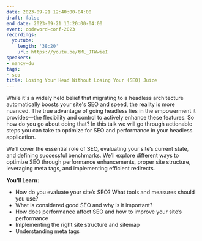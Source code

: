 ```yaml
---
date: 2023-09-21 12:40:00-04:00
draft: false
end_date: 2023-09-21 13:20:00-04:00
event: codeword-conf-2023
recordings:
  youtube:
    length: '38:20'
    url: https://youtu.be/tML_JTWwieI
speakers:
- nancy-du
tags:
- seo
title: Losing Your Head Without Losing Your (SEO) Juice
---
```



While it's a widely held belief that migrating to a headless architecture automatically boosts your site's SEO and speed, the reality is more nuanced. The true advantage of going headless lies in the empowerment it provides—the flexibility and control to actively enhance these features. So how do you go about doing that? In this talk we will go through actionable steps you can take to optimize for SEO and performance in your headless application.

We’ll cover the essential role of SEO, evaluating your site’s current state, and defining successful benchmarks. We’ll explore different ways to optimize SEO through performance enhancements, proper site structure, leveraging meta tags, and implementing efficient redirects.

**You'll Learn:**

* How do you evaluate your site’s SEO? What tools and measures should you use?
* What is considered good SEO and why is it important?
* How does performance affect SEO and how to improve your site’s performance
* Implementing the right site structure and sitemap
* Understanding meta tags
